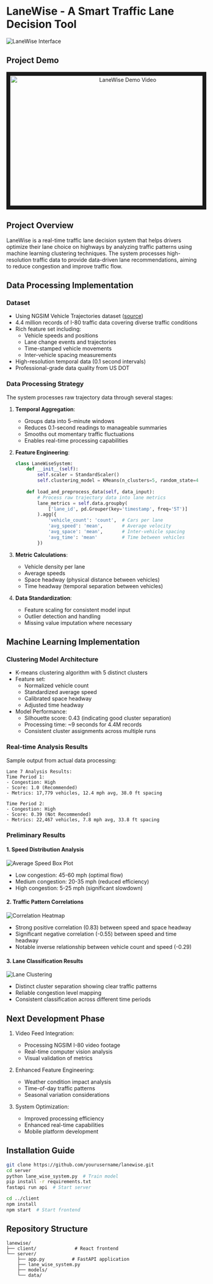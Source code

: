 # LaneWise - A Smart Traffic Lane Decision Tool

![LaneWise Interface](profile.png)

## Project Demo
<div align="center">
  <a href="https://www.youtube.com/watch?v=WUKw49KUePA">
    <img src="https://img.youtube.com/vi/WUKw49KUePA/maxresdefault.jpg" alt="LaneWise Demo Video" width="600" height="340" border="10" />
  </a>
</div>

## Project Overview
LaneWise is a real-time traffic lane decision system that helps drivers optimize their lane choice on highways by analyzing traffic patterns using machine learning clustering techniques. The system processes high-resolution traffic data to provide data-driven lane recommendations, aiming to reduce congestion and improve traffic flow.

## Data Processing Implementation

### Dataset
- Using NGSIM Vehicle Trajectories dataset ([source](https://data.transportation.gov/Automobiles/Next-Generation-Simulation-NGSIM-Vehicle-Trajector/8ect-6jqj/data_preview))
- 4.4 million records of I-80 traffic data covering diverse traffic conditions
- Rich feature set including:
  - Vehicle speeds and positions
  - Lane change events and trajectories
  - Time-stamped vehicle movements
  - Inter-vehicle spacing measurements
- High-resolution temporal data (0.1 second intervals)
- Professional-grade data quality from US DOT

### Data Processing Strategy
The system processes raw trajectory data through several stages:

1. **Temporal Aggregation**:
   - Groups data into 5-minute windows
   - Reduces 0.1-second readings to manageable summaries
   - Smooths out momentary traffic fluctuations
   - Enables real-time processing capabilities

2. **Feature Engineering**:
   ```python
   class LaneWiseSystem:
       def __init__(self):
           self.scaler = StandardScaler()
           self.clustering_model = KMeans(n_clusters=5, random_state=42)
           
       def load_and_preprocess_data(self, data_input):
           # Process raw trajectory data into lane metrics
           lane_metrics = self.data.groupby(
               ['lane_id', pd.Grouper(key='timestamp', freq='5T')]
           ).agg({
               'vehicle_count': 'count',  # Cars per lane
               'avg_speed': 'mean',       # Average velocity
               'avg_space': 'mean',       # Inter-vehicle spacing
               'avg_time': 'mean'         # Time between vehicles
           })
   ```

3. **Metric Calculations**:
   - Vehicle density per lane
   - Average speeds
   - Space headway (physical distance between vehicles)
   - Time headway (temporal separation between vehicles)

4. **Data Standardization**:
   - Feature scaling for consistent model input
   - Outlier detection and handling
   - Missing value imputation where necessary

## Machine Learning Implementation

### Clustering Model Architecture
- K-means clustering algorithm with 5 distinct clusters
- Feature set:
  - Normalized vehicle count
  - Standardized average speed
  - Calibrated space headway
  - Adjusted time headway
- Model Performance:
  - Silhouette score: 0.43 (indicating good cluster separation)
  - Processing time: ~9 seconds for 4.4M records
  - Consistent cluster assignments across multiple runs

### Real-time Analysis Results
Sample output from actual data processing:
```
Lane 7 Analysis Results:
Time Period 1:
- Congestion: High
- Score: 1.0 (Recommended)
- Metrics: 17,779 vehicles, 12.4 mph avg, 38.0 ft spacing

Time Period 2:
- Congestion: High
- Score: 0.39 (Not Recommended)
- Metrics: 22,467 vehicles, 7.8 mph avg, 33.8 ft spacing
```

### Preliminary Results

#### 1. Speed Distribution Analysis
![Average Speed Box Plot](server/photos/average_speed_boxplot.png)
- Low congestion: 45-60 mph (optimal flow)
- Medium congestion: 20-35 mph (reduced efficiency)
- High congestion: 5-25 mph (significant slowdown)

#### 2. Traffic Pattern Correlations
![Correlation Heatmap](server/photos/correlation_heatmap.png)
- Strong positive correlation (0.83) between speed and space headway
- Significant negative correlation (-0.55) between speed and time headway
- Notable inverse relationship between vehicle count and speed (-0.29)

#### 3. Lane Classification Results
![Lane Clustering](server/photos/clustering_scatter_plot.png)
- Distinct cluster separation showing clear traffic patterns
- Reliable congestion level mapping
- Consistent classification across different time periods

## Next Development Phase
1. Video Feed Integration:
   - Processing NGSIM I-80 video footage
   - Real-time computer vision analysis
   - Visual validation of metrics

2. Enhanced Feature Engineering:
   - Weather condition impact analysis
   - Time-of-day traffic patterns
   - Seasonal variation considerations

3. System Optimization:
   - Improved processing efficiency
   - Enhanced real-time capabilities
   - Mobile platform development
  
## Installation Guide
```bash
git clone https://github.com/yourusername/lanewise.git
cd server
python lane_wise_system.py  # Train model
pip install -r requirements.txt
fastapi run api  # Start server

cd ../client
npm install
npm start  # Start frontend
```

## Repository Structure
```
lanewise/
├── client/              # React frontend
└── server/
    ├── app.py          # FastAPI application
    ├── lane_wise_system.py
    ├── models/
    └── data/
```